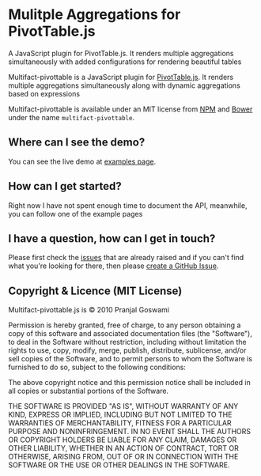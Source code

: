 # Mulitple Aggregations for PivotTable.js

A JavaScript plugin for PivotTable.js. It renders multiple aggregations simultaneously with added configurations for rendering beautiful tables 


Multifact-pivottable is a JavaScript plugin for [PivotTable.js](https://pivottable.js.org/examples/). It renders multiple aggregations simultaneously along with dynamic aggregations based on expressions

Multifact-pivottable is available under an MIT license from [NPM](https://www.npmjs.com/package/multifact-pivottable) and [Bower](http://bower.io/) under the name `multifact-pivottable`.


## Where can I see the demo?

You can see the live demo at [examples page](http://pranjalgoswami.in/multifact-pivottable/examples/index.html).

## How can I get started?

Right now I have not spent enough time to document the API, meanwhile, you can follow one of the example pages


## I have a question, how can I get in touch?

Please first check the [issues](https://github.com/pranjal-goswami/multifact-pivottable/issues) that are already raised and if you can't find what you're looking for there, then please [create a GitHub Issue](https://github.com/pranjal-goswami/multifact-pivottable/issues/new). 


## Copyright & Licence (MIT License)

Multifact-pivottable.js is © 2010 Pranjal Goswami

Permission is hereby granted, free of charge, to any person obtaining a copy of this software and associated documentation files (the "Software"), to deal in the Software without restriction, including without limitation the rights to use, copy, modify, merge, publish, distribute, sublicense, and/or sell copies of the Software, and to permit persons to whom the Software is furnished to do so, subject to the following conditions:

The above copyright notice and this permission notice shall be included in all copies or substantial portions of the Software.

THE SOFTWARE IS PROVIDED "AS IS", WITHOUT WARRANTY OF ANY KIND, EXPRESS OR IMPLIED, INCLUDING BUT NOT LIMITED TO THE WARRANTIES OF MERCHANTABILITY, FITNESS FOR A PARTICULAR PURPOSE AND NONINFRINGEMENT. IN NO EVENT SHALL THE AUTHORS OR COPYRIGHT HOLDERS BE LIABLE FOR ANY CLAIM, DAMAGES OR OTHER LIABILITY, WHETHER IN AN ACTION OF CONTRACT, TORT OR OTHERWISE, ARISING FROM, OUT OF OR IN CONNECTION WITH THE SOFTWARE OR THE USE OR OTHER DEALINGS IN THE SOFTWARE.
